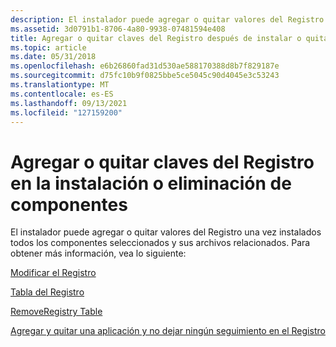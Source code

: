 ```yaml
---
description: El instalador puede agregar o quitar valores del Registro una vez instalados todos los componentes seleccionados y sus archivos relacionados.
ms.assetid: 3d0791b1-8706-4a80-9938-07481594e408
title: Agregar o quitar claves del Registro después de instalar o quitar componentes
ms.topic: article
ms.date: 05/31/2018
ms.openlocfilehash: e6b26860fad31d530ae588170388d8b7f829187e
ms.sourcegitcommit: d75fc10b9f0825bbe5ce5045c90d4045e3c53243
ms.translationtype: MT
ms.contentlocale: es-ES
ms.lasthandoff: 09/13/2021
ms.locfileid: "127159200"
---
```

# <a name="adding-or-removing-registry-keys-on-the-installation-or-removal-of-components"></a>Agregar o quitar claves del Registro en la instalación o eliminación de componentes

El instalador puede agregar o quitar valores del Registro una vez instalados todos los componentes seleccionados y sus archivos relacionados. Para obtener más información, vea lo siguiente:

[Modificar el Registro](modifying-the-registry.md)

[Tabla del Registro](registry-table.md)

[RemoveRegistry Table](removeregistry-table.md)

[Agregar y quitar una aplicación y no dejar ningún seguimiento en el Registro](adding-and-removing-an-application-and-leaving-no-trace-in-the-registry.md)

 

 



